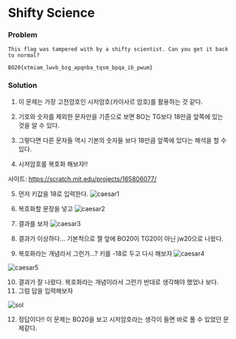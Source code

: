 # Shifty Science

### Problem
    This flag was tampered with by a shifty scientist. Can you get it back to normal?
    
    BO20{xtmiam_lwvb_bzg_apqnba_tqsm_bpqa_ib_pwum}

### Solution
1. 이 문제는 가장 고전암호인 시저암호(카이사르 암호)를 활용하는 것 같다.

2. 기호와 숫자를 제외한 문자만을 기준으로 보면 BO는 TG보다 18만큼 앞쪽에 있는 것을 알 수 있다.

3. 그렇다면 다른 문자들 역시 기본의 숫자들 보다 18만큼 앞쪽에 있다는 해석을 할 수 있다.

4. 시저암호를 복호화 해보자!!

사이트: <https://scratch.mit.edu/projects/165806077/>

5. 먼저 키값을 18로 입력한다.
![caesar1](https://user-images.githubusercontent.com/53170968/92907044-f5bb8880-f45f-11ea-9196-0f7648ac7d40.png)

6. 복호화할 문장을 넣고
![caesar2](https://user-images.githubusercontent.com/53170968/92907054-f6ecb580-f45f-11ea-9efb-6e341e01df52.png)

7. 결과를 보자
![caesar3](https://user-images.githubusercontent.com/53170968/92907062-f81de280-f45f-11ea-8ddd-8b87f469e0c4.png)

8. 결과가 이상하다... 기본적으로 젤 앞에 BO20이 TG20이 아닌 jw20으로 나왔다.

9. 복호화라는 개념라서 그런가...? 키를 -18로 두고 다시 해보자
![caesar4](https://user-images.githubusercontent.com/53170968/92907069-f9e7a600-f45f-11ea-9d4f-b2a3e9e49b92.png)

![caesar5](https://user-images.githubusercontent.com/53170968/92907076-fa803c80-f45f-11ea-95cd-52f8bde4a81e.png)


10. 결과가 잘 나왔다. 복호화라는 개념이라서 그런가 반대로 생각해야 했었나 보다.
11. 그럼 답을 입력해보자

![sol](https://user-images.githubusercontent.com/53170968/92907081-fbb16980-f45f-11ea-91c9-d6899ef2273b.png)


12. 정답이다!! 이 문제는 BO20을 보고 시저암호라는 생각이 들면 바로 풀 수 있었던 문제같다.
